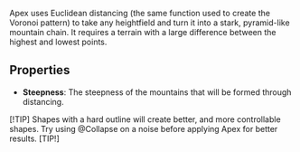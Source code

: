 Apex uses Euclidean distancing (the same function used to create the Voronoi pattern) to take any heightfield and turn it into a stark, pyramid-like mountain chain. It requires a terrain with a large difference between the highest and lowest points.

## Properties

- **Steepness**: The steepness of the mountains that will be formed through distancing.

[!TIP]
Shapes with a hard outline will create better, and more controllable shapes. Try using @Collapse on a noise before applying Apex for better results.
[TIP!]
